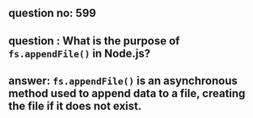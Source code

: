 
      
## question no: 599

## question : What is the purpose of `fs.appendFile()` in Node.js?

## answer: `fs.appendFile()` is an asynchronous method used to append data to a file, creating the file if it does not exist.
      